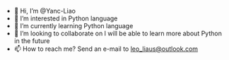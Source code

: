 - 👋 Hi, I’m @Yanc-Liao
- 👀 I’m interested in Python language
- 🌱 I’m currently learning Python language
- 💞️ I’m looking to collaborate on I will be able to learn more about Python in the future
- 📫 How to reach me? Send an e-mail to leo_liaus@outlook.com

<!---
Yanc-Liao/Yanc-Liao is a ✨ special ✨ repository because its `README.md` (this file) appears on your GitHub profile.
You can click the Preview link to take a look at your changes.
--->
